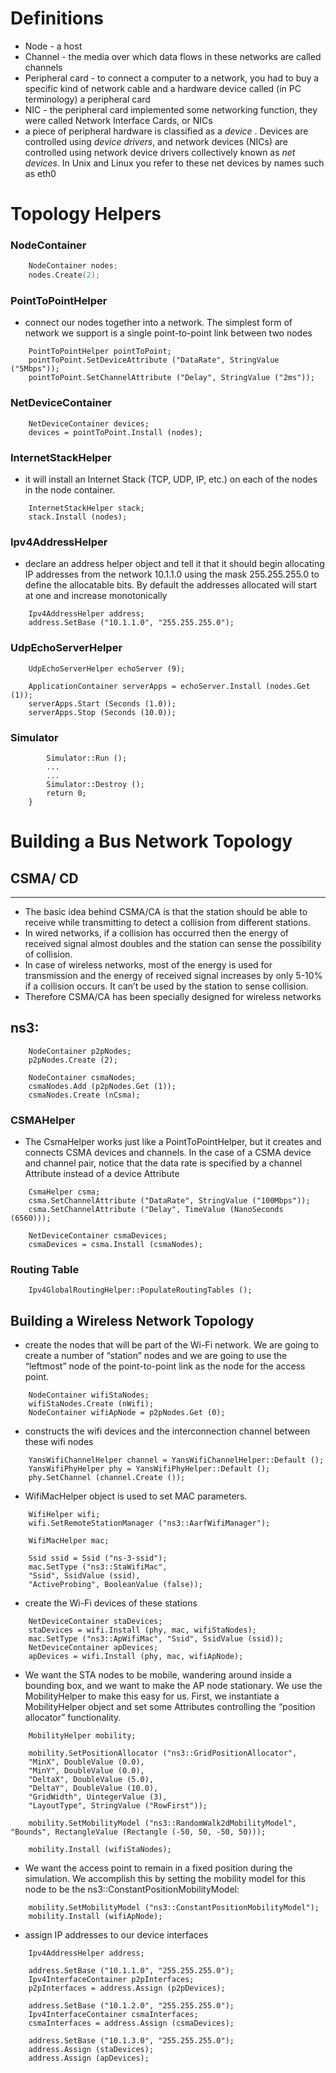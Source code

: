 # Definitions

- Node - a host
- Channel - the media over which data flows in these networks are called channels
- Peripheral card - to connect a computer to a network, you had to buy a specific kind of network cable and a hardware device called (in PC terminology) a peripheral card
- NIC - the peripheral card implemented some networking function, they were called Network Interface Cards, or NICs
- a piece of peripheral hardware is classified as a _device_ . Devices are controlled using _device drivers_, and network devices (NICs) are controlled using network device drivers collectively known as _net devices_. In Unix and Linux you refer to these net devices by names such as eth0

# Topology Helpers

### NodeContainer

```cpp
    NodeContainer nodes;
    nodes.Create(2);
```

### PointToPointHelper

- connect our nodes together into a network. The simplest form of network we support is a single point-to-point link between two nodes

```
    PointToPointHelper pointToPoint;
    pointToPoint.SetDeviceAttribute ("DataRate", StringValue ("5Mbps"));
    pointToPoint.SetChannelAttribute ("Delay", StringValue ("2ms"));
```

### NetDeviceContainer

```
    NetDeviceContainer devices;
    devices = pointToPoint.Install (nodes);
```

### InternetStackHelper

- it will install an Internet Stack (TCP, UDP, IP, etc.) on each of the nodes in the node container.

```
    InternetStackHelper stack;
    stack.Install (nodes);
```

### Ipv4AddressHelper

- declare an address helper object and tell it that it should begin allocating IP addresses from the network 10.1.1.0 using the mask 255.255.255.0 to define the allocatable bits. By default the addresses allocated will start at one and increase monotonically

```
    Ipv4AddressHelper address;
    address.SetBase ("10.1.1.0", "255.255.255.0");
```

### UdpEchoServerHelper

```
    UdpEchoServerHelper echoServer (9);

    ApplicationContainer serverApps = echoServer.Install (nodes.Get (1));
    serverApps.Start (Seconds (1.0));
    serverApps.Stop (Seconds (10.0));
```

### Simulator

```
        Simulator::Run ();
        ...
        ...
        Simulator::Destroy ();
        return 0;
    }
```

# Building a Bus Network Topology

## CSMA/ CD

---

- The basic idea behind CSMA/CA is that the station should be able to receive while transmitting to detect a collision from different stations.
- In wired networks, if a collision has occurred then the energy of received signal almost doubles and the station can sense the possibility of collision.
- In case of wireless networks, most of the energy is used for transmission and the energy of received signal increases by only 5-10% if a collision occurs. It can’t be used by the station to sense collision.
- Therefore CSMA/CA has been specially designed for wireless networks

## ns3:

```
    NodeContainer p2pNodes;
    p2pNodes.Create (2);

    NodeContainer csmaNodes;
    csmaNodes.Add (p2pNodes.Get (1));
    csmaNodes.Create (nCsma);
```

### CSMAHelper

- The CsmaHelper works just like a PointToPointHelper, but it creates and connects CSMA devices and channels. In the case of a CSMA device and channel pair, notice that the data rate is specified by a channel Attribute instead of a device Attribute

```
    CsmaHelper csma;
    csma.SetChannelAttribute ("DataRate", StringValue ("100Mbps"));
    csma.SetChannelAttribute ("Delay", TimeValue (NanoSeconds (6560)));

    NetDeviceContainer csmaDevices;
    csmaDevices = csma.Install (csmaNodes);
```

### Routing Table

```
    Ipv4GlobalRoutingHelper::PopulateRoutingTables ();
```

## Building a Wireless Network Topology

- create the nodes that will be part of the Wi-Fi network. We are going to create a number of “station” nodes and we are going to use the “leftmost” node of the point-to-point link as the node for the access point.

```
    NodeContainer wifiStaNodes;
    wifiStaNodes.Create (nWifi);
    NodeContainer wifiApNode = p2pNodes.Get (0);
```

- constructs the wifi devices and the interconnection channel between these wifi nodes

```
    YansWifiChannelHelper channel = YansWifiChannelHelper::Default ();
    YansWifiPhyHelper phy = YansWifiPhyHelper::Default ();
    phy.SetChannel (channel.Create ());
```

- WifiMacHelper object is used to set MAC parameters.

```
    WifiHelper wifi;
    wifi.SetRemoteStationManager ("ns3::AarfWifiManager");

    WifiMacHelper mac;

    Ssid ssid = Ssid ("ns-3-ssid");
    mac.SetType ("ns3::StaWifiMac",
    "Ssid", SsidValue (ssid),
    "ActiveProbing", BooleanValue (false));
```

- create the Wi-Fi devices of these stations

```
    NetDeviceContainer staDevices;
    staDevices = wifi.Install (phy, mac, wifiStaNodes);
    mac.SetType ("ns3::ApWifiMac", "Ssid", SsidValue (ssid));
    NetDeviceContainer apDevices;
    apDevices = wifi.Install (phy, mac, wifiApNode);
```

- We want the STA nodes to be mobile, wandering around inside a bounding box, and we want to make the AP node stationary. We use the MobilityHelper to make this easy for us. First, we instantiate a MobilityHelper object and set some Attributes controlling the “position allocator” functionality.

```
    MobilityHelper mobility;

    mobility.SetPositionAllocator ("ns3::GridPositionAllocator",
    "MinX", DoubleValue (0.0),
    "MinY", DoubleValue (0.0),
    "DeltaX", DoubleValue (5.0),
    "DeltaY", DoubleValue (10.0),
    "GridWidth", UintegerValue (3),
    "LayoutType", StringValue ("RowFirst"));

    mobility.SetMobilityModel ("ns3::RandomWalk2dMobilityModel", "Bounds", RectangleValue (Rectangle (-50, 50, -50, 50)));

    mobility.Install (wifiStaNodes);

```

- We want the access point to remain in a fixed position during the simulation. We accomplish this by setting the mobility model for this node to be the ns3::ConstantPositionMobilityModel:

```
    mobility.SetMobilityModel ("ns3::ConstantPositionMobilityModel");
    mobility.Install (wifiApNode);
```

- assign IP addresses to our device interfaces

```
    Ipv4AddressHelper address;

    address.SetBase ("10.1.1.0", "255.255.255.0");
    Ipv4InterfaceContainer p2pInterfaces;
    p2pInterfaces = address.Assign (p2pDevices);

    address.SetBase ("10.1.2.0", "255.255.255.0");
    Ipv4InterfaceContainer csmaInterfaces;
    csmaInterfaces = address.Assign (csmaDevices);

    address.SetBase ("10.1.3.0", "255.255.255.0");
    address.Assign (staDevices);
    address.Assign (apDevices);
```
